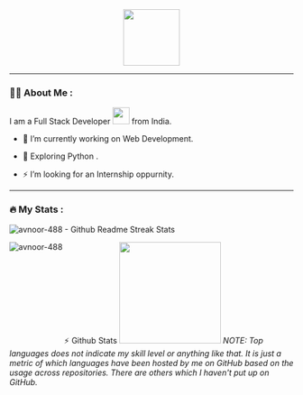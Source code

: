 <div id="header" align="center">
  <img src="https://media.giphy.com/media/M9gbBd9nbDrOTu1Mqx/giphy.gif" width="100"/>
</div>


---

### :man_technologist: About Me :
I am a Full Stack Developer <img src="https://media.giphy.com/media/WUlplcMpOCEmTGBtBW/giphy.gif" width="30"> from India.
- :telescope: I’m currently working on Web Development.

- :seedling: Exploring Python .

- :zap: I’m looking for an Internship oppurnity.

---

### :fire: My Stats :
<p>
  <img align="center" src="http://github-readme-streak-stats.herokuapp.com?user=harjasDot&theme=dark&hide_border=true" alt="avnoor-488 - Github Readme Streak Stats" />
</p>
<p><img align="left" src="https://github-readme-stats.vercel.app/api/top-langs?username=harjasDot&show_icons=true&theme=dark&locale=en&layout=compact" alt="avnoor-488" /></p>


⚡ Github Stats
<img height="180em" src="https://github-readme-stats.vercel.app/api?username=harjasDot&show_icons=true&include_all_commits=true&count_private=true&hide_border=true&theme=dark" />
*NOTE: Top languages does not indicate my skill level or anything like that. It is just a metric of which languages have been hosted by me on GitHub based on the usage across repositories. There are others which I haven't put up on GitHub.*
